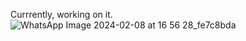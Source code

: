 Currrently, working on it.
![WhatsApp Image 2024-02-08 at 16 56 28_fe7c8bda](https://github.com/wittysam8382/chit-chat-app/assets/101207674/ffce2cca-52e7-4867-ad09-49bef3411687)
